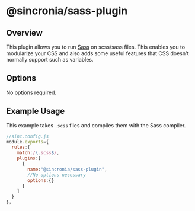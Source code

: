 # @sincronia/sass-plugin

## Overview

This plugin allows you to run [Sass](https://sass-lang.com/) on scss/sass files. This enables you to modularize your CSS and also adds some useful features that CSS doesn't normally support such as variables.

## Options

No options required.

## Example Usage

This example takes `.scss` files and compiles them with the Sass compiler.

```javascript
//sinc.config.js
module.exports={
  rules:{
    match:/\.scss$/,
    plugins:[
      {
        name:"@sincronia/sass-plugin",
        //No options necessary
        options:{}
      }
    ]
  }
};
```
